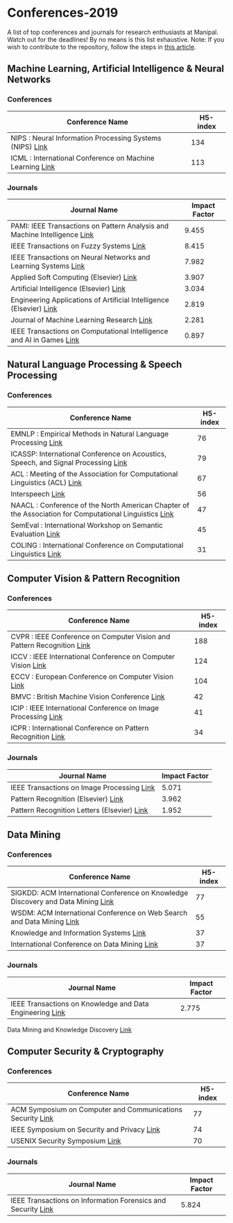# Conferences-2019
A list of top conferences and journals for research enthusiasts at Manipal. Watch out for the deadlines!
By no means is this list exhaustive.
Note: If you wish to contribute to the repository, follow the steps in [this article](https://codeburst.io/a-step-by-step-guide-to-making-your-first-github-contribution-5302260a2940).

## Machine Learning, Artificial Intelligence & Neural Networks 
### Conferences
Conference Name | H5-index
------------ | -------------
NIPS : Neural Information Processing Systems (NIPS) [Link](https://nips.cc/) | 134
ICML : International Conference on Machine Learning [Link](https://icml.cc/)	 | 113

### Journals
Journal Name | Impact Factor
------------ | -------------
PAMI: IEEE Transactions on Pattern Analysis and Machine Intelligence [Link](https://ieeexplore.ieee.org/xpl/RecentIssue.jsp?punumber=34) | 9.455
IEEE Transactions on Fuzzy Systems [Link](https://ieeexplore.ieee.org/xpl/RecentIssue.jsp?punumber=91) | 8.415
IEEE Transactions on Neural Networks and Learning Systems [Link](https://ieeexplore.ieee.org/xpl/RecentIssue.jsp?punumber=5962385)	 | 7.982
Applied Soft Computing (Elsevier) [Link](https://www.journals.elsevier.com/applied-soft-computing/) | 3.907
Artificial Intelligence (Elsevier) [Link](https://www.journals.elsevier.com/artificial-intelligence) | 3.034
Engineering Applications of Artificial Intelligence (Elsevier) [Link](https://www.journals.elsevier.com/engineering-applications-of-artificial-intelligence) | 2.819
Journal of Machine Learning Research [Link](http://www.jmlr.org/) | 2.281
IEEE Transactions on Computational Intelligence and AI in Games [Link](https://ieeexplore.ieee.org/xpl/RecentIssue.jsp?punumber=4804728)|0.897

                                                                                                          

## Natural Language Processing & Speech Processing
### Conferences
Conference Name | H5-index
------------ | -------------
EMNLP : Empirical Methods in Natural Language Processing [Link](https://www.emnlp-ijcnlp2019.org/) | 76
ICASSP: International Conference on Acoustics, Speech, and Signal Processing [Link](https://2019.ieeeicassp.org/) | 79
ACL : Meeting of the Association for Computational Linguistics (ACL) [Link](http://www.acl2019.org/EN/index.xhtml) | 67
Interspeech [Link](https://www.interspeech2019.org/) | 56
NAACL : Conference of the North American Chapter of the Association for Computational Linguistics [Link](https://naacl2019.org/) | 47
SemEval : International Workshop on Semantic Evaluation [Link](http://alt.qcri.org/semeval2019/) | 45
COLING : International Conference on Computational Linguistics [Link](http://coling2018.org/) | 31	


## Computer Vision & Pattern Recognition
### Conferences
Conference Name | H5-index
------------ | -------------
CVPR : IEEE Conference on Computer Vision and Pattern Recognition [Link](http://cvpr2019.thecvf.com/) | 188
ICCV : IEEE International Conference on Computer Vision [Link](http://iccv2019.thecvf.com/)| 124
ECCV : European Conference on Computer Vision [Link](https://link.springer.com/conference/eccv) | 104
BMVC : British Machine Vision Conference [Link](https://bmvc2019.org/) | 42
ICIP : IEEE International Conference on Image Processing [Link](http://2019.ieeeicip.org/) | 41	
ICPR : International Conference on Pattern Recognition [Link](http://www.icpr2018.net/) | 34

### Journals
Journal Name | Impact Factor
------------ | -------------
IEEE Transactions on Image Processing [Link](https://ieeexplore.ieee.org/xpl/RecentIssue.jsp?punumber=83) | 5.071
Pattern Recognition (Elsevier) [Link](https://www.journals.elsevier.com/pattern-recognition) | 3.962
Pattern Recognition Letters (Elsevier) [Link](https://www.journals.elsevier.com/pattern-recognition-letters) | 1.952
 

## Data Mining
### Conferences
Conference Name | H5-index
------------ | -------------
SIGKDD: ACM International Conference on Knowledge Discovery and Data Mining [Link](https://www.kdd.org/kdd2019)	| 77
WSDM: ACM International Conference on Web Search and Data Mining [Link](http://www.wsdm-conference.org/2019/) | 55
Knowledge and Information Systems	[Link](https://link.springer.com/journal/10115)	| 37
International Conference on Data Mining	 [Link](http://www.data-mining-forum.de/) | 37

### Journals
Journal Name | Impact Factor
------------ | -------------
IEEE Transactions on Knowledge and Data Engineering [Link](https://ieeexplore.ieee.org/xpl/RecentIssue.jsp?punumber=69) | 2.775
Data Mining and Knowledge Discovery [Link](https://link.springer.com/journal/10618)


## Computer Security & Cryptography
### Conferences
Conference Name | H5-index
------------ | -------------
ACM Symposium on Computer and Communications Security	[Link](https://www.sigsac.org/ccs/CCS2018/papers/) | 77
IEEE Symposium on Security and Privacy	[Link](https://www.ieee-security.org/TC/SP2019/) | 74
USENIX Security Symposium [Link](https://www.usenix.org/conference/usenixsecurity19) | 70 
### Journals
Journal Name | Impact Factor
------------ | -------------
IEEE Transactions on Information Forensics and Security [Link](https://ieeexplore.ieee.org/xpl/RecentIssue.jsp?punumber=10206) | 5.824


